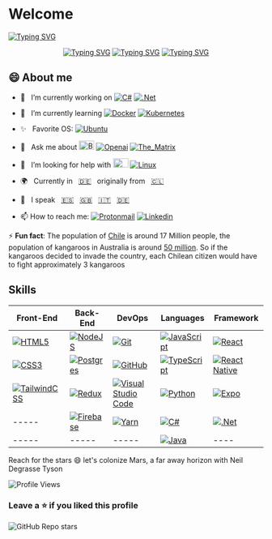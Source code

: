 # Welcome

[![Typing SVG](https://readme-typing-svg.demolab.com/?center=false&background=000000&color=00CC00&multiline=true&duration=600&pause=600&width=1000&height=430&font=Ubuntu+Mono&size=25&lines=&nbsp;javier@linux:~$+echo+$GREETINGS;&nbsp;Hello+Earthlings+👽;&nbsp;I'm+Javier/Pancake;&nbsp;Programmer+by+day;&nbsp;Cosmos+traveler+by;&nbsp;Traceback+(most+recent+call+last):;&nbsp;&nbsp;&nbsp;&nbsp;File+"github.com/Pankeking/Pankeking/README.md";&nbsp;&nbsp;&nbsp;&nbsp;line+1+in+<module>;&nbsp;TypeError:+unhashable+type:+'space-time-continuum';&nbsp;.;&nbsp;.;&nbsp;^C;&nbsp;javier@linux:~$;​&nbsp;javier@linux:~$ clear;​ ;​ ;)](https://git.io/typing-svg)

<div align="center">
  
  [![Typing SVG](https://readme-typing-svg.demolab.com/?background=FFFFFF&color=000000&vCenter=true&center=true&duration=1000&pause=2500&height=30&width=210&size=20&lines=Programmer+by+day)](https://git.io/typing-svg)
  [![Typing SVG](https://readme-typing-svg.demolab.com/?background=000000&color=FFFFFF&vCenter=true&center=true&duration=1000&pause=2500&height=30&width=300&size=20&lines=Cosmos+traveler+by+night)](https://git.io/typing-svg)
  [![Typing SVG](https://readme-typing-svg.demolab.com/?background=777777&color=FFFFFF&vCenter=true&center=true&duration=1000&pause=2500&height=30&width=250&size=20&lines=Gamer+across+time)](https://git.io/typing-svg)
</div>

## 😄 About me

- 🔭 &nbsp; I’m currently working on [![C#](https://img.shields.io/badge/C%23-%23239120.svg?style=plastic&logo=csharp&logoColor=white)](https://dotnet.microsoft.com/en-us/languages/csharp) [![.Net](https://img.shields.io/badge/.NET-5C2D91?style=plastic&logoColor=white)](https://dotnet.microsoft.com/en-us/)

- 🌱 &nbsp; I’m currently learning [![Docker](https://img.shields.io/badge/Docker-FFFFFF?logo=Docker&style=plastic&logoColor=blue%22Docker%20Badge%22)](https://docs.docker.com/get-started/) [![Kubernetes](https://img.shields.io/badge/Kubernetes-FFFFFF?logo=Kubernetes&style=plastic&logoColor=blue)](https://kubernetes.io/docs/tutorials/kubernetes-basics/)

- ✨ &nbsp; Favorite OS: [![Ubuntu](https://img.shields.io/badge/Ubuntu-E95420?style=plastic&logo=ubuntu&logoColor=white)](https://ubuntu.com/)

- 💬 &nbsp; Ask me about [<img height="18" width="30" src="https://cdn.simpleicons.org/Bitcoin/F7931A" alt="Bitcoin" />](https://en.wikipedia.org/wiki/Bitcoin) [![Openai](https://img.shields.io/badge/Open-AI-white?logo=openai&style=plastic&logoColor=green)](https://www.youtube.com/watch?v=fFLVyWBDTfo)
  [![The_Matrix](https://img.shields.io/badge/Matrix-white?style=plastic&logoColor=blue&label=The&labelColor=green&color=black
)](https://www.youtube.com/watch?v=fU1YJE9HKaQ)

- 🤔 &nbsp; I’m looking for help with [<img height="18" width="30" src="https://cdn.simpleicons.org/GnomeTerminal/fff" alt="Gnome Terminal" />](https://www.gnu.org/software/bash/) [![Linux](https://img.shields.io/badge/Linux-white?logo=linux&style=plastic&logoColor=black)](https://www.linuxfoundation.org/projects)

- 🌍 &nbsp; Currently in &nbsp; [🇩🇪](https://en.wikipedia.org/wiki/Germany "Germany") &nbsp; originally from &nbsp; [🇨🇱](https://en.wikipedia.org/wiki/Chile "Chile")

- 👥 &nbsp; I speak &nbsp; [🇪🇸](https://www.youtube.com/results?search_query=aprende+espa%C3%B1ol "Spanish") &nbsp; [🇬🇧](https://www.netflix.com/de-en/title/70153404 "English") &nbsp; [🇮🇹](https://www.youtube.com/@italianoautomatico "Italian") &nbsp; [🇩🇪](https://www.goethe.de/de/index.html "German")

- 📫 How to reach me: [![Protonmail](https://img.shields.io/badge/ProtonMail-8B89CC?style=plastic&logo=protonmail&logoColor=white)](mailto:javier.iff.dev@proton.me) [![Linkedin](https://img.shields.io/badge/LinkedIn-0077B5?style=plastic&logo=linkedin&logoColor=white)](https://www.linkedin.com/in/javier-dev)

⚡ **Fun fact**: The population of [Chile](https://en.wikipedia.org/wiki/Chile) is around 17 Million people, the population of kangaroos in Australia is around [50 million](https://en.wikipedia.org/wiki/Kangaroo). So if the kangaroos decided to invade the country, each Chilean citizen would have to fight  approximately 3 kangaroos

## Skills

| Front-End | Back-End | DevOps | Languages | Framework |
|-----------|----------|--------|-----------|--------|
|[![HTML5](https://img.shields.io/badge/HTML5-%23E34F26.svg?style=plastic&logo=html5&logoColor=white "HTML5 badge")](https://developer.mozilla.org/en-US/docs/Web/HTML)|[![NodeJS](https://img.shields.io/badge/Node.js-6DA55F?logo=node.js&logoColor=white "NodeJs Badge")](https://nodejs.org/)|[![Git](https://img.shields.io/badge/Git-%23F05033.svg?style=plastic&logo=git&logoColor=white "Git Badge")](https://git-scm.com/)|[![JavaScript](https://img.shields.io/badge/JavaScript-%23323330.svg?style=plastic&logo=javascript&logoColor=%23F7DF1E "JavaScript Badge")](https://ecma-international.org/publications-and-standards/standards/ecma-262/)|[![React](https://img.shields.io/badge/React-%2320232a.svg?style=plastic&logo=react&logoColor=%2361DAFB "React Badge")](https://react.dev/)|
|[![CSS3](https://img.shields.io/badge/CSS3-%231572B6.svg?style=plastic&logo=css3&logoColor=white "CSS3 Badge")](https://developer.mozilla.org/en-US/docs/Web/CSS)|[![Postgres](https://img.shields.io/badge/Postgres-%23316192.svg?style=plastic&logo=postgresql&logoColor=white "Postgres Badge")](https://www.postgresql.org)|[![GitHub](https://img.shields.io/badge/GitHub-%23121011.svg?style=plastic&logo=github&logoColor=white "GitHub Badge")](https://github.com/)|[![TypeScript](https://img.shields.io/badge/TypeScript-%23007ACC.svg?style=plastic&logo=typescript&logoColor=white "TypeScript Badge")](https://www.typescriptlang.org/)|[![React Native](https://img.shields.io/badge/React_Native-%2320232a.svg?style=plastic&logo=react&logoColor=%2361DAFB "React Native Badge")](https://reactnative.dev/)|
|[![TailwindCSS](https://img.shields.io/badge/Tailwindcss-%2338B2AC.svg?style=plastic&logo=tailwind-css&logoColor=white "TailwindCSS Badge")](https://tailwindcss.com/)|[![Redux](https://img.shields.io/badge/Redux-%23593d88.svg?style=plastic&logo=redux&logoColor=white "Redux Badge")](https://redux.js.org/)|[![Visual Studio Code](https://img.shields.io/badge/VS%20Code-0078d7.svg?style=plastic&logo=visual-studio-code&logoColor=white "Visual Studio Code Badge")](https://code.visualstudio.com/)|[![Python](https://img.shields.io/badge/Python-3670A0?logo=python&logoColor=ffdd54 "Python Badge")](https://www.python.org/)|[![Expo](https://img.shields.io/badge/Expo-1C1E24?logo=expo&logoColor=#D04A37 "Expo Badge")](https://expo.dev/)|
|-----|[![Firebase](https://img.shields.io/badge/Firebase-039BE5?logo=Firebase&logoColor=white "Firebase Badge")](https://firebase.google.com/)|[![Yarn](https://img.shields.io/badge/Yarn-%232C8EBB.svg?style=plastic&logo=yarn&logoColor=white "Yarn Badge")](https://yarnpkg.com/)|[![C#](https://img.shields.io/badge/c%23-%23239120.svg?style=plastic&logo=csharp&logoColor=white)](https://dotnet.microsoft.com/en-us/languages/csharp)|[![.Net](https://img.shields.io/badge/.NET-5C2D91?style=plastic&logoColor=white)](https://dotnet.microsoft.com/en-us/)|
|-----|-----|-----|[![Java](https://img.shields.io/badge/Java-%23ED8B00.svg?style=plastic&logo=openjdk&logoColor=white "Java Badge")](https://www.oracle.com/java/)|----|


 Reach for the stars 😄 let's colonize Mars, a far away horizon with Neil Degrasse Tyson

![Profile Views](https://komarev.com/ghpvc/?username=Pankeking&color=blueviolet&style=plastic)

### Leave a ⭐ if you liked this profile
![GitHub Repo stars](https://img.shields.io/github/stars/Pankeking/Pankeking)

